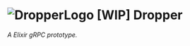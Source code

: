 # ![DropperLogo](https://s18.postimg.org/43c8wcpi1/eyedropper_small.png) [WIP] Dropper
*A Elixir gRPC prototype.*
